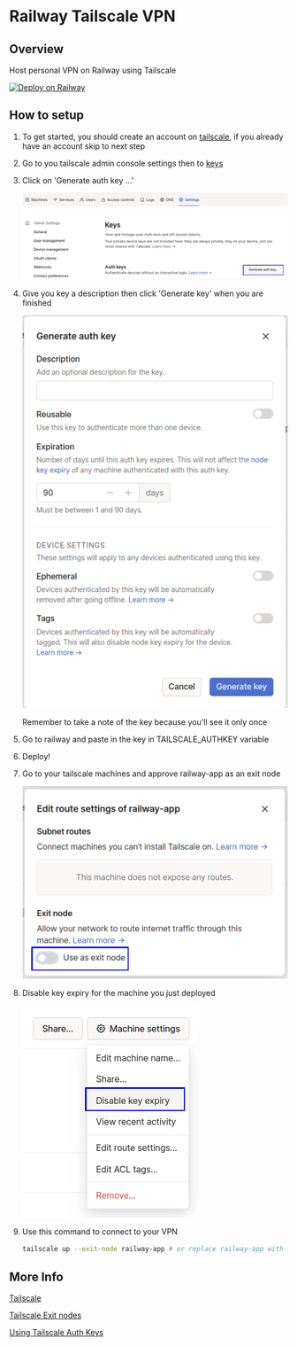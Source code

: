 # Railway Tailscale VPN

## Overview

Host personal VPN on Railway using Tailscale

[![Deploy on Railway](https://railway.app/button.svg)](https://railway.app/new/template/uIBpGp?referralCode=KgmRt8)

## How to setup

1. To get started, you should create an account on [tailscale](https://tailscale.com), if you already have an account skip to next step

2. Go to you tailscale admin console settings then to [keys](https://login.tailscale.com/admin/settings/keys)

3. Click on 'Generate auth key ...'

    ![admin_console_keys.png](./readme-screenshots/admin_console_keys.png)

4. Give you key a description then click 'Generate key' when you are finished

    ![generating_auth_key.png](./readme-screenshots/generating_auth_key.png)

    Remember to take a note of the key because you'll see it only once

5. Go to railway and paste in the key in TAILSCALE_AUTHKEY variable

6. Deploy!

7. Go to your tailscale machines and approve railway-app as an exit node

    ![approve_exit_node.png](./readme-screenshots/approve_exit_node.png)

8. Disable key expiry for the machine you just deployed

    ![disable_key_expiry.png](./readme-screenshots/disable_key_expiry.png)

9. Use this command to connect to your VPN

    ```sh
    tailscale up --exit-node railway-app # or replace railway-app with your hostname
    ```

## More Info

[Tailscale](https://tailscale.com/)

[Tailscale Exit nodes](https://tailscale.com/kb/1103/exit-nodes/)

[Using Tailscale Auth Keys](https://tailscale.com/kb/1085/auth-keys/)

